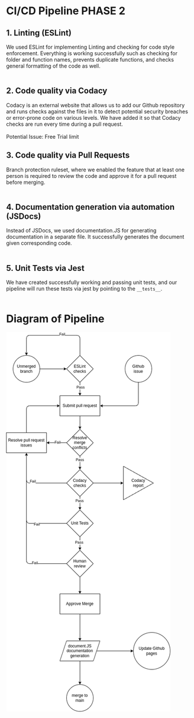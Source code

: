 # CI/CD Pipeline PHASE 2
## 1. Linting (ESLint)
We used ESLint for implementing Linting and checking for code style enforcement. Everything is working successfully such as checking for folder and function names, prevents duplicate functions, and checks general formatting of the code as well.
<br><br>

## 2. Code quality via Codacy 
Codacy is an external website that allows us to add our Github repository and runs checks against the files in it to detect potential security breaches or error-prone code on various levels. We have added it so that Codacy checks are run every time during a pull request. 
<br><br>
Potential Issue: Free Trial limit

## 3. Code quality via Pull Requests
Branch protection ruleset, where we enabled the feature that at least one person is required to review the code and approve it for a pull request before merging. 
<br><br>


## 4. Documentation generation via automation (JSDocs)
Instead of JSDocs, we used documentation.JS for generating documentation in a separate file. It successfully generates the document given corresponding code.
<br><br>

## 5. Unit Tests via Jest
We have created successfully working and passing unit tests, and our pipeline will run these tests via jest by pointing to the `__tests__`. 
<br><br>


# Diagram of Pipeline
![alt text](./phase1-2.drawio.png)